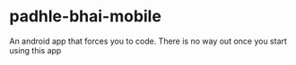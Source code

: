 # padhle-bhai-mobile

An android app that forces you to code.
There is no way out once you  start using this app
